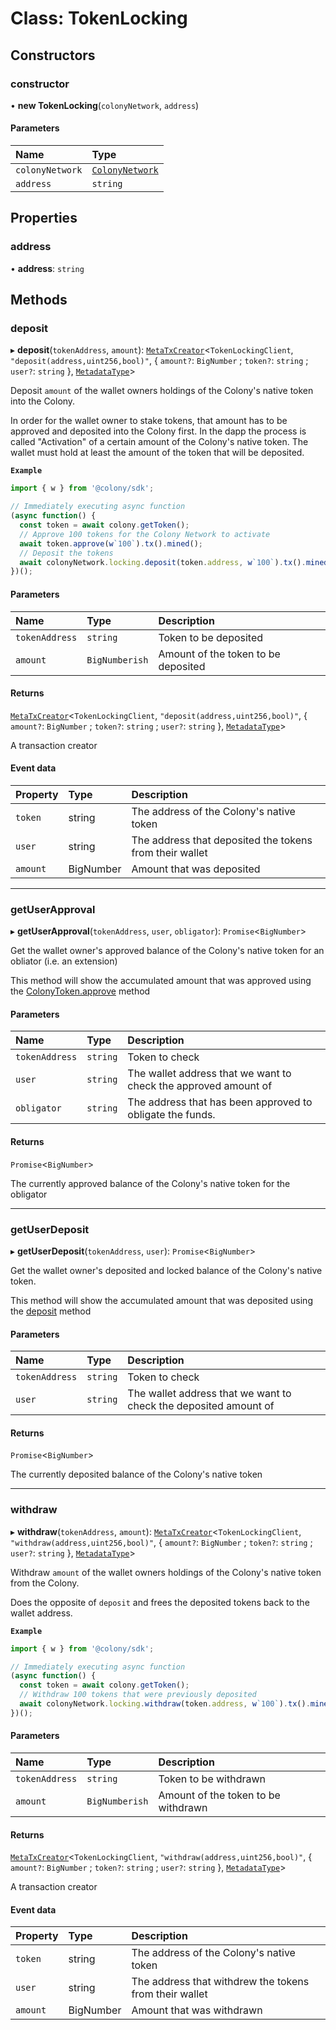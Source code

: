 # Class: TokenLocking

## Constructors

### constructor

• **new TokenLocking**(`colonyNetwork`, `address`)

#### Parameters

| Name | Type |
| :------ | :------ |
| `colonyNetwork` | [`ColonyNetwork`](ColonyNetwork.md) |
| `address` | `string` |

## Properties

### address

• **address**: `string`

## Methods

### deposit

▸ **deposit**(`tokenAddress`, `amount`): [`MetaTxCreator`](MetaTxCreator.md)<`TokenLockingClient`, ``"deposit(address,uint256,bool)"``, { `amount?`: `BigNumber` ; `token?`: `string` ; `user?`: `string`  }, [`MetadataType`](../enums/MetadataType.md)\>

Deposit `amount` of the wallet owners holdings of the Colony's native token into the Colony.

In order for the wallet owner to stake tokens, that amount has to be approved and deposited into the Colony first. In the dapp the process is called "Activation" of a certain amount of the Colony's native token. The wallet must hold at least the amount of the token that will be deposited.

**`Example`**

```typescript
import { w } from '@colony/sdk';

// Immediately executing async function
(async function() {
  const token = await colony.getToken();
  // Approve 100 tokens for the Colony Network to activate
  await token.approve(w`100`).tx().mined();
  // Deposit the tokens
  await colonyNetwork.locking.deposit(token.address, w`100`).tx().mined();
})();
```

#### Parameters

| Name | Type | Description |
| :------ | :------ | :------ |
| `tokenAddress` | `string` | Token to be deposited |
| `amount` | `BigNumberish` | Amount of the token to be deposited |

#### Returns

[`MetaTxCreator`](MetaTxCreator.md)<`TokenLockingClient`, ``"deposit(address,uint256,bool)"``, { `amount?`: `BigNumber` ; `token?`: `string` ; `user?`: `string`  }, [`MetadataType`](../enums/MetadataType.md)\>

A transaction creator

#### Event data

| Property | Type | Description |
| :------ | :------ | :------ |
| `token` | string | The address of the Colony's native token |
| `user` | string | The address that deposited the tokens from their wallet |
| `amount` | BigNumber | Amount that was deposited |

___

### getUserApproval

▸ **getUserApproval**(`tokenAddress`, `user`, `obligator`): `Promise`<`BigNumber`\>

Get the wallet owner's approved balance of the Colony's native token for an obliator (i.e. an extension)

This method will show the accumulated amount that was approved using the [ColonyToken.approve](ColonyToken.md#approve) method

#### Parameters

| Name | Type | Description |
| :------ | :------ | :------ |
| `tokenAddress` | `string` | Token to check |
| `user` | `string` | The wallet address that we want to check the approved amount of |
| `obligator` | `string` | The address that has been approved to obligate the funds. |

#### Returns

`Promise`<`BigNumber`\>

The currently approved balance of the Colony's native token for the obligator

___

### getUserDeposit

▸ **getUserDeposit**(`tokenAddress`, `user`): `Promise`<`BigNumber`\>

Get the wallet owner's deposited and locked balance of the Colony's native token.

This method will show the accumulated amount that was deposited using the [deposit](TokenLocking.md#deposit) method

#### Parameters

| Name | Type | Description |
| :------ | :------ | :------ |
| `tokenAddress` | `string` | Token to check |
| `user` | `string` | The wallet address that we want to check the deposited amount of |

#### Returns

`Promise`<`BigNumber`\>

The currently deposited balance of the Colony's native token

___

### withdraw

▸ **withdraw**(`tokenAddress`, `amount`): [`MetaTxCreator`](MetaTxCreator.md)<`TokenLockingClient`, ``"withdraw(address,uint256,bool)"``, { `amount?`: `BigNumber` ; `token?`: `string` ; `user?`: `string`  }, [`MetadataType`](../enums/MetadataType.md)\>

Withdraw `amount` of the wallet owners holdings of the Colony's native token from the Colony.

Does the opposite of `deposit` and frees the deposited tokens back to the wallet address.

**`Example`**

```typescript
import { w } from '@colony/sdk';

// Immediately executing async function
(async function() {
  const token = await colony.getToken();
  // Withdraw 100 tokens that were previously deposited
  await colonyNetwork.locking.withdraw(token.address, w`100`).tx().mined();
})();
```

#### Parameters

| Name | Type | Description |
| :------ | :------ | :------ |
| `tokenAddress` | `string` | Token to be withdrawn |
| `amount` | `BigNumberish` | Amount of the token to be withdrawn |

#### Returns

[`MetaTxCreator`](MetaTxCreator.md)<`TokenLockingClient`, ``"withdraw(address,uint256,bool)"``, { `amount?`: `BigNumber` ; `token?`: `string` ; `user?`: `string`  }, [`MetadataType`](../enums/MetadataType.md)\>

A transaction creator

#### Event data

| Property | Type | Description |
| :------ | :------ | :------ |
| `token` | string | The address of the Colony's native token |
| `user` | string | The address that withdrew the tokens from their wallet |
| `amount` | BigNumber | Amount that was withdrawn |
